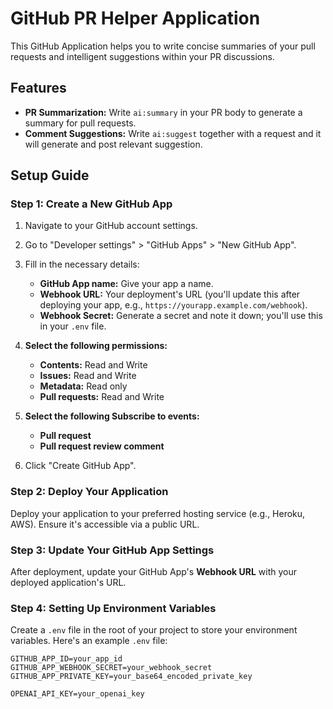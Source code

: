 # GitHub PR Helper Application

This GitHub Application helps you to write concise summaries of your pull requests and intelligent suggestions within your PR discussions.

## Features

- **PR Summarization:** Write `ai:summary` in your PR body to generate a summary for pull requests.
- **Comment Suggestions:** Write `ai:suggest` together with a request and it will generate and post relevant suggestion.

## Setup Guide

### Step 1: Create a New GitHub App

1. Navigate to your GitHub account settings.
2. Go to "Developer settings" > "GitHub Apps" > "New GitHub App".
3. Fill in the necessary details:
   - **GitHub App name:** Give your app a name.
   - **Webhook URL:** Your deployment's URL (you'll update this after deploying your app, e.g., `https://yourapp.example.com/webhook`).
   - **Webhook Secret:** Generate a secret and note it down; you'll use this in your `.env` file.
   
4. **Select the following permissions:**
   - **Contents:** Read and Write
   - **Issues:** Read and Write
   - **Metadata:** Read only
   - **Pull requests:** Read and Write

5. **Select the following Subscribe to events:**
   - **Pull request**
   - **Pull request review comment**

6. Click "Create GitHub App".

### Step 2: Deploy Your Application

Deploy your application to your preferred hosting service (e.g., Heroku, AWS). Ensure it's accessible via a public URL.

### Step 3: Update Your GitHub App Settings

After deployment, update your GitHub App's **Webhook URL** with your deployed application's URL.

### Step 4: Setting Up Environment Variables

Create a `.env` file in the root of your project to store your environment variables. Here's an example `.env` file:

```env
GITHUB_APP_ID=your_app_id
GITHUB_APP_WEBHOOK_SECRET=your_webhook_secret
GITHUB_APP_PRIVATE_KEY=your_base64_encoded_private_key

OPENAI_API_KEY=your_openai_key
